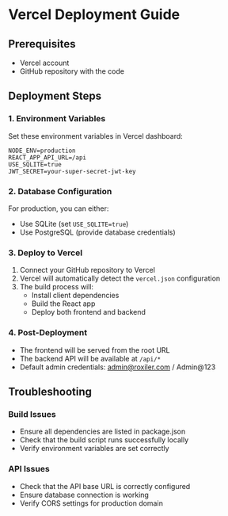 # Vercel Deployment Guide

## Prerequisites
- Vercel account
- GitHub repository with the code

## Deployment Steps

### 1. Environment Variables
Set these environment variables in Vercel dashboard:

```
NODE_ENV=production
REACT_APP_API_URL=/api
USE_SQLITE=true
JWT_SECRET=your-super-secret-jwt-key
```

### 2. Database Configuration
For production, you can either:
- Use SQLite (set `USE_SQLITE=true`)
- Use PostgreSQL (provide database credentials)

### 3. Deploy to Vercel
1. Connect your GitHub repository to Vercel
2. Vercel will automatically detect the `vercel.json` configuration
3. The build process will:
   - Install client dependencies
   - Build the React app
   - Deploy both frontend and backend

### 4. Post-Deployment
- The frontend will be served from the root URL
- The backend API will be available at `/api/*`
- Default admin credentials: admin@roxiler.com / Admin@123

## Troubleshooting

### Build Issues
- Ensure all dependencies are listed in package.json
- Check that the build script runs successfully locally
- Verify environment variables are set correctly

### API Issues
- Check that the API base URL is correctly configured
- Ensure database connection is working
- Verify CORS settings for production domain
